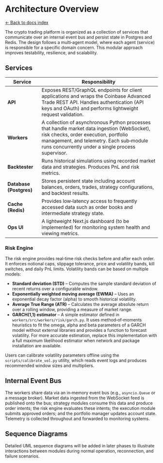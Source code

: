 # Architecture Overview

[← Back to docs index](./_index.md)

The crypto trading platform is organized as a collection of services that communicate over an internal event bus and persist state in Postgres and Redis.  The design follows a multi‑agent model, where each agent (service) is responsible for a specific domain concern.  This modular approach improves testability, resilience, and scalability.

## Services

| Service        | Responsibility                                                                                 |
|---------------|-------------------------------------------------------------------------------------------------|
| **API**        | Exposes REST/GraphQL endpoints for client applications and wraps the Coinbase Advanced Trade REST API.  Handles authentication (API keys and OAuth) and performs lightweight request validation. |
| **Workers**    | A collection of asynchronous Python processes that handle market data ingestion (WebSocket), risk checks, order execution, portfolio management, and telemetry.  Each sub‑module runs concurrently under a single process supervisor. |
| **Backtester** | Runs historical simulations using recorded market data and strategies.  Produces PnL and risk metrics. |
| **Database (Postgres)** | Stores persistent state including account balances, orders, trades, strategy configurations, and backtest results. |
| **Cache (Redis)** | Provides low‑latency access to frequently accessed data such as order books and intermediate strategy state. |
| **Ops UI**     | A lightweight Next.js dashboard (to be implemented) for monitoring system health and viewing metrics. |

### Risk Engine

The risk engine provides real‑time risk checks before and after each order.
It enforces notional caps, slippage tolerance, price and volatility bands,
kill switches, and daily PnL limits.  Volatility bands can be based on
multiple models:

* **Standard deviation (STD)** – Computes the sample standard deviation of
  recent returns over a configurable window.
* **Exponentially weighted moving average (EWMA)** – Uses an exponential
  decay factor (alpha) to smooth historical volatility.
* **Average True Range (ATR)** – Calculates the average absolute return
  over a rolling window, providing a measure of market range.
* **GARCH(1,1) estimator** – A simple estimator defined in
  `workers/src/workers/risk/garch.py`.  It uses method‑of‑moments
  heuristics to fit the omega, alpha and beta parameters of a GARCH
  model without external libraries and provides a function to forecast
  volatility.  For more accurate estimation, replace this implementation
  with a full maximum likelihood estimator when network and package
  installation are available.

Users can calibrate volatility parameters offline using the
`scripts/calibrate_vol.py` utility, which reads event logs and produces
recommended window sizes and multipliers.

## Internal Event Bus

The workers share data via an in‑memory event bus (e.g., `asyncio.Queue` or a message broker).  Market data ingested from the WebSocket feed is published onto the bus; strategy modules consume this data and produce order intents; the risk engine evaluates these intents; the execution module submits approved orders; and the portfolio manager updates account state.  Telemetry is collected throughout and forwarded to monitoring systems.

## Sequence Diagrams

Detailed UML sequence diagrams will be added in later phases to illustrate interactions between modules during normal operation, reconnection, and failure scenarios.
